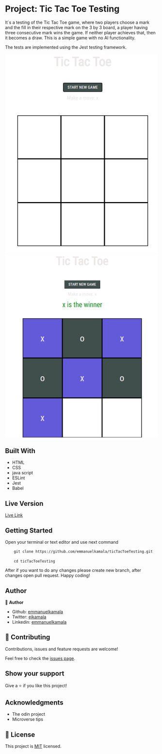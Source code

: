 # Project: Tic Tac Toe Testing

It`s a testing of the Tic Tac Toe game, where two players choose a mark and the fill in their respective mark on the 3 by 3 board, a player having three consecutive mark wins the game. If neither player achieves that, then it becomes a draw. This is a simple game with no AI functionality.

The tests are implemented using the Jest testing framework. 

![screenshot](./dist/images/ttt1.png)
![screenshot](./dist/images/ttt2.png)


## Built With

- HTML
- CSS
- java script
- ESLint
- Jest
- Babel


## Live Version

[Live Link](https://emmanuelkamala.github.io/ticTacToeTesting/)


## Getting Started

Open your terminal or text editor and use next command

        git clone https://github.com/emmanuelkamala/ticTacToeTesting.git

        cd ticTacToeTesting

After if you want to do any changes please create new branch, after changes open pull request.
Happy coding! 



## Author

👤 **Author**

- Github: [emmanuelkamala](https://github.com/emmanuelkamala)
- Twitter: [ejkamala](https://twitter.com/ejkamala)
- Linkedin: [emmanuelkamala](https://linkedin.com/in/emmanuelkamala)

## 🤝 Contributing

Contributions, issues and feature requests are welcome!

Feel free to check the [issues page](issues/).

## Show your support

Give a ⭐️ if you like this project!

## Acknowledgments

- The odin project
- Microverse tips

## 📝 License

This project is [MIT](lic.url) licensed.